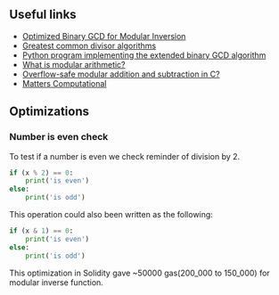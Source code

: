 ## Useful links

- [Optimized Binary GCD for Modular Inversion](https://eprint.iacr.org/2020/972.pdf)
- [Greatest common divisor algorithms](https://cacr.uwaterloo.ca/hac/about/chap14.pdf#page=17)
- [Python program implementing the extended binary GCD algorithm](https://www.ucl.ac.uk/~ucahcjm/combopt/ext_gcd_python_programs.pdf)
- [What is modular arithmetic?](https://www.khanacademy.org/computing/computer-science/cryptography/modarithmetic/a/what-is-modular-arithmetic)
- [Overflow-safe modular addition and subtraction in C?](https://stackoverflow.com/questions/11248012/overflow-safe-modular-addition-and-subtraction-in-c)
- [Matters Computational](https://www.jjj.de/fxt/#fxtbook)

## Optimizations

### Number is even check

To test if a number is even we check reminder of division by 2.

```python
if (x % 2) == 0:
    print('is even')
else:
    print('is odd')
```

This operation could also been written as the following:

```python
if (x & 1) == 0:
    print('is even')
else:
    print('is odd')
```

This optimization in Solidity gave ~50000 gas(200_000 to 150_000) for modular inverse function.
